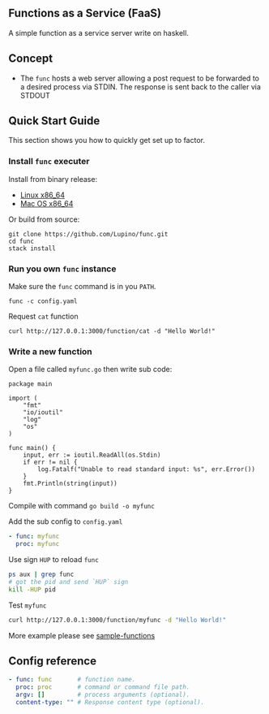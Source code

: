 ## Functions as a Service (FaaS)

A simple function as a service server write on haskell.

## Concept
* The `func` hosts a web server allowing a post request to be forwarded to a desired process via STDIN.
The response is sent back to the caller via STDOUT

## Quick Start Guide

This section shows you how to quickly get set up to factor.

### Install `func` executer

Install from binary release:

* [Linux x86_64](https://github.com/Lupino/func/releases/download/v0.1/func_linux_x86_64.gz)
* [Mac OS x86_64](https://github.com/Lupino/func/releases/download/v0.1/func_maxos_x86_64.gz)

Or build from source:

    git clone https://github.com/Lupino/func.git
    cd func
    stack install

### Run you own `func` instance

Make sure the `func` command is in you `PATH`.

    func -c config.yaml

Request `cat` function

    curl http://127.0.0.1:3000/function/cat -d "Hello World!"

### Write a new function

Open a file called `myfunc.go` then write sub code:

```golang
package main

import (
    "fmt"
    "io/ioutil"
    "log"
    "os"
)

func main() {
    input, err := ioutil.ReadAll(os.Stdin)
    if err != nil {
        log.Fatalf("Unable to read standard input: %s", err.Error())
    }
    fmt.Println(string(input))
}
```

Compile with command `go build -o myfunc`

Add the sub config to `config.yaml`

```yaml
- func: myfunc
  proc: myfunc
```

Use sign `HUP` to reload `func`

```bash
ps aux | grep func
# got the pid and send `HUP` sign
kill -HUP pid
```

Test `myfunc`

```bash
curl http://127.0.0.1:3000/function/myfunc -d "Hello World!"
```

More example please see [sample-functions](https://github.com/Lupino/func/tree/master/sample-functions)

## Config reference

```yaml
- func: func       # function name.
  proc: proc       # command or command file path.
  argv: []         # process arguments (optional).
  content-type: "" # Response content type (optional).
```
